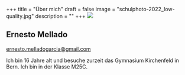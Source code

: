 +++
title = "Über mich"
draft = false
image = "schulphoto-2022_low-quality.jpg"
description = ""
+++
![](/img/default-author.jpg)

## Ernesto Mellado

ernesto.melladogarcia@gmail.com

Ich bin 16 Jahre alt und besuche zurzeit das Gymnasium Kirchenfeld in Bern. Ich bin in der Klasse M25C.